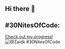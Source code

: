 ## Hi there 👋
## #30NitesOfCode:
  [Check out my progress!](https://www.codedex.io/@Zaidk/30-nites-of-code)  
  ![@Zaidk #30NitesOfCode](https://www.codedex.io/api/petStatus?user=Zaidk)
<!--
**Zaidkhan0407/Zaidkhan0407** is a ✨ _special_ ✨ repository because its `README.md` (this file) appears on your GitHub profile.

Here are some ideas to get you started:

- 🔭 I’m currently working on ...
- 🌱 I’m currently learning ...
- 👯 I’m looking to collaborate on ...
- 🤔 I’m looking for help with ...
- 💬 Ask me about ...
- 📫 How to reach me: ...
- 😄 Pronouns: ...
- ⚡ Fun fact: ...
-->
